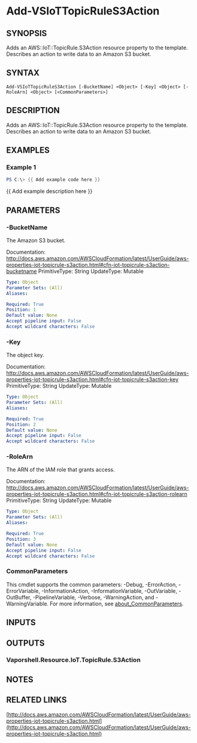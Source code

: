 # Add-VSIoTTopicRuleS3Action

## SYNOPSIS
Adds an AWS::IoT::TopicRule.S3Action resource property to the template.
Describes an action to write data to an Amazon S3 bucket.

## SYNTAX

```
Add-VSIoTTopicRuleS3Action [-BucketName] <Object> [-Key] <Object> [-RoleArn] <Object> [<CommonParameters>]
```

## DESCRIPTION
Adds an AWS::IoT::TopicRule.S3Action resource property to the template.
Describes an action to write data to an Amazon S3 bucket.

## EXAMPLES

### Example 1
```powershell
PS C:\> {{ Add example code here }}
```

{{ Add example description here }}

## PARAMETERS

### -BucketName
The Amazon S3 bucket.

Documentation: http://docs.aws.amazon.com/AWSCloudFormation/latest/UserGuide/aws-properties-iot-topicrule-s3action.html#cfn-iot-topicrule-s3action-bucketname
PrimitiveType: String
UpdateType: Mutable

```yaml
Type: Object
Parameter Sets: (All)
Aliases:

Required: True
Position: 1
Default value: None
Accept pipeline input: False
Accept wildcard characters: False
```

### -Key
The object key.

Documentation: http://docs.aws.amazon.com/AWSCloudFormation/latest/UserGuide/aws-properties-iot-topicrule-s3action.html#cfn-iot-topicrule-s3action-key
PrimitiveType: String
UpdateType: Mutable

```yaml
Type: Object
Parameter Sets: (All)
Aliases:

Required: True
Position: 2
Default value: None
Accept pipeline input: False
Accept wildcard characters: False
```

### -RoleArn
The ARN of the IAM role that grants access.

Documentation: http://docs.aws.amazon.com/AWSCloudFormation/latest/UserGuide/aws-properties-iot-topicrule-s3action.html#cfn-iot-topicrule-s3action-rolearn
PrimitiveType: String
UpdateType: Mutable

```yaml
Type: Object
Parameter Sets: (All)
Aliases:

Required: True
Position: 3
Default value: None
Accept pipeline input: False
Accept wildcard characters: False
```

### CommonParameters
This cmdlet supports the common parameters: -Debug, -ErrorAction, -ErrorVariable, -InformationAction, -InformationVariable, -OutVariable, -OutBuffer, -PipelineVariable, -Verbose, -WarningAction, and -WarningVariable. For more information, see [about_CommonParameters](http://go.microsoft.com/fwlink/?LinkID=113216).

## INPUTS

## OUTPUTS

### Vaporshell.Resource.IoT.TopicRule.S3Action
## NOTES

## RELATED LINKS

[http://docs.aws.amazon.com/AWSCloudFormation/latest/UserGuide/aws-properties-iot-topicrule-s3action.html](http://docs.aws.amazon.com/AWSCloudFormation/latest/UserGuide/aws-properties-iot-topicrule-s3action.html)

